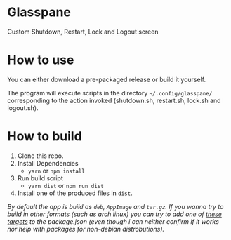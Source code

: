 # Glasspane
Custom Shutdown, Restart, Lock and Logout screen

# How to use

You can either download a pre-packaged release or build it yourself.

The program will execute scripts in the directory `~/.config/glasspane/` corresponding to the action invoked (shutdown.sh, restart.sh, lock.sh and logout.sh).

# How to build

1. Clone this repo.
2. Install Dependencies
    * `yarn` or `npm install`
3. Run build script
    * `yarn dist` or `npm run dist`
4. Install one of the produced files in `dist`.

*By default the app is build as `deb`, `AppImage` and `tar.gz`. If you wanna try to build in other formats (such as arch linux) you can try to add one of [these targets](https://www.electron.build/configuration/linux) to the package.json (even though i can neither confirm if it works nor help with packages for non-debian distrobutions).*
